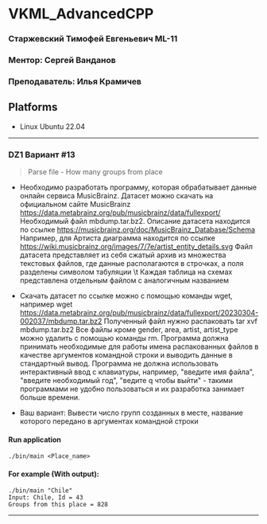 # VKML_AdvancedCPP
### Старжевский Тимофей Евгеньевич ML-11
### Ментор: Сергей Ванданов
### Преподаватель: Илья Крамичев
## Platforms
- Linux Ubuntu 22.04
---
### DZ1 Вариант #13 
> Parse file - How many groups from place
- Необходимо разработать программу, которая обрабатывает данные онлайн сервиса MusicBrainz.
Датасет можно скачать на официальном сайте MusicBrainz https://data.metabrainz.org/pub/musicbrainz/data/fullexport/
Необходимый файл mbdump.tar.bz2.
Описание датасета находится по ссылке https://musicbrainz.org/doc/MusicBrainz_Database/Schema
Например, для Артиста диаграмма находится по ссылке https://wiki.musicbrainz.org/images/7/7e/artist_entity_details.svg
Файл датасета представляет из себя сжатый архив из множества текстовых файлов, где данные располагаются в строчках, а поля разделены символом табуляции \t
Каждая таблица на схемах представлена отдельным файлом с аналогичным названием

- Скачать датасет по ссылке можно с помощью команды wget, например
wget https://data.metabrainz.org/pub/musicbrainz/data/fullexport/20230304-002037/mbdump.tar.bz2
Полученный файл нужно распаковать
tar xvf mbdump.tar.bz2
Все файлы кроме gender, area, artist, artist_type можно удалить с помощью команды rm.
Программа должна принимать необходимые для работы имена распакованных файлов в качестве аргументов командной строки и выводить данные в стандартный вывод.
Программа не должна использовать интерактивный ввод с клавиатуры, например, "введите имя файла", "введите необходимый год", "ведите q чтобы выйти" - такими программами не удобно пользоваться и их разработка занимает больше времени.

- Ваш вариант:
Вывести число групп созданных в месте, название которого передано в аргументах командной строки
#### Run application 
``` 
./bin/main <Place_name>
```
#### For example (With output): 
``` 
./bin/main "Chile" 
Input: Chile, Id = 43
Groups from this place = 828
```
---